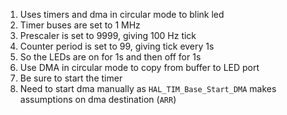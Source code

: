 1. Uses timers and dma in circular mode to blink led
1. Timer buses are set to 1 MHz
1. Prescaler is set to 9999, giving 100 Hz tick
1. Counter period is set to 99, giving tick every 1s
1. So the LEDs are on for 1s and then off for 1s
1. Use DMA in circular mode to copy from buffer to LED port
1. Be sure to start the timer
1. Need to start dma manually as `HAL_TIM_Base_Start_DMA` makes assumptions on dma destination (`ARR`)

